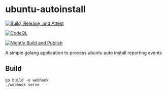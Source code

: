 # ubuntu-autoinstall

[![Build, Release, and Attest](https://github.com/jdfalk/ubuntu-autoinstall-webhook/actions/workflows/release.yaml/badge.svg)](https://github.com/jdfalk/ubuntu-autoinstall-webhook/actions/workflows/release.yaml)

[![CodeQL](https://github.com/jdfalk/ubuntu-autoinstall-webhook/actions/workflows/github-code-scanning/codeql/badge.svg)](https://github.com/jdfalk/ubuntu-autoinstall-webhook/actions/workflows/github-code-scanning/codeql)

[![Nightly Build and Publish](https://github.com/jdfalk/ubuntu-autoinstall-webhook/actions/workflows/nightly.yaml/badge.svg)](https://github.com/jdfalk/ubuntu-autoinstall-webhook/actions/workflows/nightly.yaml)

A simple golang application to process ubuntu auto install reporting events

## Build

```shell
go build -o webhook
./webhook serve
```
